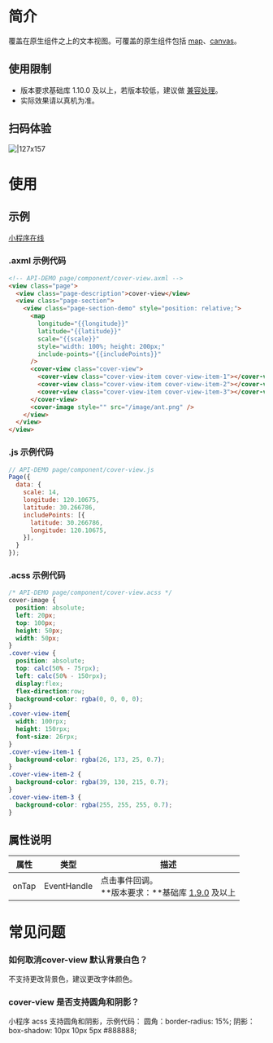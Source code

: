 # 简介
覆盖在原生组件之上的文本视图。可覆盖的原生组件包括 [map](https://opendocs.alipay.com/mini/component/map)、[canvas](https://opendocs.alipay.com/mini/component/canvas)。

## 使用限制

- 版本要求基础库 1.10.0 及以上，若版本较低，建议做 [兼容处理](https://opendocs.alipay.com/mini/framework/compatibility)。
- 实际效果请以真机为准。

## 扫码体验
![|127x157](https://gw.alipayobjects.com/mdn/rms_d929c6/afts/img/A*JFj2RaJ7iKEAAAAAAAAAAABjARQnAQ#align=left&display=inline&height=1906&margin=%5Bobject%20Object%5D&originHeight=1906&originWidth=1540&status=done&style=none&width=127)

# 使用

## 示例

[小程序在线](https://opendocs.alipay.com/examples/57e4f937-2eb8-4d48-8f9e-7d8027e32149) 

### .axml 示例代码
```html
<!-- API-DEMO page/component/cover-view.axml -->
<view class="page">
  <view class="page-description">cover-view</view>
  <view class="page-section">
    <view class="page-section-demo" style="position: relative;">
      <map
        longitude="{{longitude}}"
        latitude="{{latitude}}"
        scale="{{scale}}"
        style="width: 100%; height: 200px;"
        include-points="{{includePoints}}"
      />
      <cover-view class="cover-view">
        <cover-view class="cover-view-item cover-view-item-1"></cover-view>
        <cover-view class="cover-view-item cover-view-item-2"></cover-view>
        <cover-view class="cover-view-item cover-view-item-3"></cover-view>
      </cover-view>
      <cover-image style="" src="/image/ant.png" />
    </view>
  </view>
</view>
```

### .js 示例代码
```javascript
// API-DEMO page/component/cover-view.js
Page({
  data: {
    scale: 14,
    longitude: 120.10675,
    latitude: 30.266786,
    includePoints: [{
      latitude: 30.266786,
      longitude: 120.10675,
    }],
  }
});
```

### .acss 示例代码
```css
/* API-DEMO page/component/cover-view.acss */
cover-image {
  position: absolute;
  left: 20px;
  top: 100px;
  height: 50px;
  width: 50px;
}
.cover-view {
  position: absolute;
  top: calc(50% - 75rpx);
  left: calc(50% - 150rpx);
  display:flex;
  flex-direction:row;
  background-color: rgba(0, 0, 0, 0);
}
.cover-view-item{
  width: 100rpx;
  height: 150rpx;
  font-size: 26rpx;
}
.cover-view-item-1 {
  background-color: rgba(26, 173, 25, 0.7);
}
.cover-view-item-2 {
  background-color: rgba(39, 130, 215, 0.7);
}
.cover-view-item-3 {
  background-color: rgba(255, 255, 255, 0.7);
}
```

## 属性说明
| **属性** | **类型** | **描述** |
| --- | --- | --- |
| onTap | EventHandle | 点击事件回调。<br />**版本要求：**基础库 [1.9.0](https://opendocs.alipay.com/mini/framework/compatibility) 及以上 |


# 常见问题

### 如何取消cover-view 默认背景白色？
不支持更改背景色，建议更改字体颜色。

### cover-view 是否支持圆角和阴影？
小程序 acss 支持圆角和阴影，示例代码： 圆角：border-radius: 15%; 阴影：box-shadow: 10px 10px 5px #888888;
